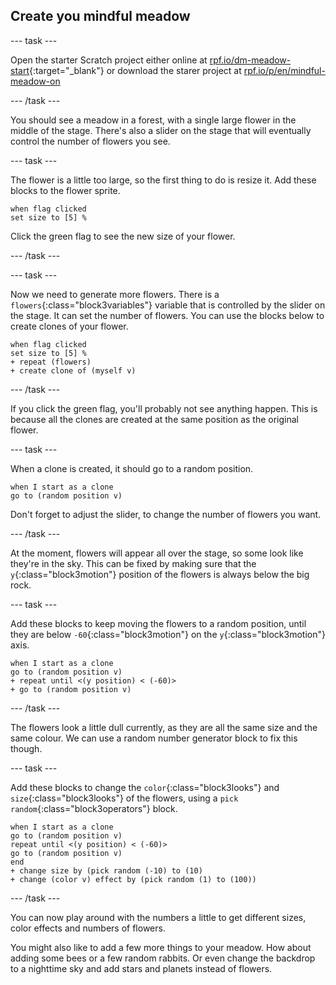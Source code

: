 ## Create you mindful meadow

--- task ---

Open the starter Scratch project either online at [rpf.io/dm-meadow-start](https://rpf.io/dm-meadow-start){:target="_blank"} or download the starer project at [rpf.io/p/en/mindful-meadow-on](https://rpf.io/p/en/mindful-meadow-go)

--- /task ---

You should see a meadow in a forest, with a single large flower in the middle of the stage. There's also a slider on the stage that will eventually control the number of flowers you see.

--- task ---

The flower is a little too large, so the first thing to do is resize it. Add these blocks to the flower sprite.

```blocks3
when flag clicked
set size to [5] %
```

Click the green flag to see the new size of your flower.

--- /task ---

--- task ---

Now we need to generate more flowers. There is a `flowers`{:class="block3variables"} variable that is controlled by the slider on the stage. It can set the number of flowers. You can use the blocks below to create clones of your flower.

```blocks3
when flag clicked
set size to [5] %
+ repeat (flowers)
+ create clone of (myself v)
```

--- /task ---

If you click the green flag, you'll probably not see anything happen. This is because all the clones are created at the same position as the original flower.

--- task ---

When a clone is created, it should go to a random position. 

```blocks3
when I start as a clone
go to (random position v)
```

Don't forget to adjust the slider, to change the number of flowers you want.

--- /task ---

At the moment, flowers will appear all over the stage, so some look like they're in the sky. This can be fixed by making sure that the `y`{:class="block3motion"} position of the flowers is always below the big rock.

--- task ---

Add these blocks to keep moving the flowers to a random position, until they are below `-60`{:class="block3motion"} on the `y`{:class="block3motion"} axis.

```blocks3
when I start as a clone
go to (random position v)
+ repeat until <(y position) < (-60)>
+ go to (random position v)
```

--- /task ---

The flowers look a little dull currently, as they are all the same size and the same colour. We can use a random number generator block to fix this though.

--- task ---

Add these blocks to change the `color`{:class="block3looks"} and `size`{:class="block3looks"} of the flowers, using a `pick random`{:class="block3operators"} block.

```blocks3
when I start as a clone
go to (random position v)
repeat until <(y position) < (-60)>
go to (random position v)
end
+ change size by (pick random (-10) to (10)
+ change (color v) effect by (pick random (1) to (100))
```

--- /task ---

You can now play around with the numbers a little to get different sizes, color effects and numbers of flowers.

You might also like to add a few more things to your meadow. How about adding some bees or a few random rabbits. Or even change the backdrop to a nighttime sky and add stars and planets instead of flowers.






